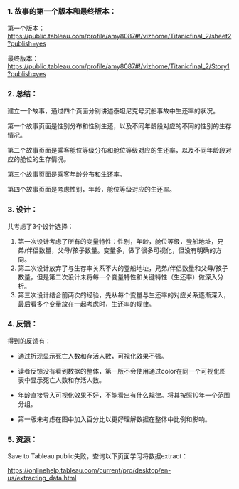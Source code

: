 ### 1. 故事的第一个版本和最终版本：

第一个版本：https://public.tableau.com/profile/amy8087#!/vizhome/Titanicfinal_2/sheet2?publish=yes

最终版本：https://public.tableau.com/profile/amy8087#!/vizhome/Titanicfinal_2/Story1?publish=yes

### 2. 总结：

建立一个故事，通过四个页面分别讲述泰坦尼克号沉船事故中生还率的状况。

第一个故事页面是性别分布和性别生还，以及不同年龄段对应的不同的性别的生存情况。

第二个故事页面是乘客舱位等级分布和舱位等级对应的生还率，以及不同年龄段对应的舱位的生存情况。

第三个故事页面是乘客年龄分布和生还率。

第四个故事页面是考虑性别，年龄，舱位等级对应的生还率。

### 3. 设计：

共考虑了3个设计选择：

1. 第一次设计考虑了所有的变量特性：性别，年龄，舱位等级，登船地址，兄弟/伴侣数量，父母/孩子数量。变量多，做了很多可视化，但没有明确的方向。
2. 第二次设计放弃了与生存率关系不大的登船地址，兄弟/伴侣数量和父母/孩子数量，但是第二次设计未将每一个变量特性和关键特性（生还率）做深入分析。
3. 第三次设计结合前两次的经验，先从每个变量与生还率的对应关系逐渐深入，最后看多个变量放在一起考虑时，生还率的规律。

### 4. 反馈：

得到的反馈有：

* 通过折现显示死亡人数和存活人数，可视化效果不强。


* 读者反馈没有看到数据的整体，第一版不会使用通过color在同一个可视化图表中显示死亡人数和存活人数。


* 年龄直接导入可视化效果不好，不能看出有什么规律。将其按照10年一个范围分组。
* 第一版未考虑在图中加入百分比以更好理解数据在整体中比例和影响。

### 5. 资源：

Save to Tableau public失败，查询以下页面学习将数据extract：

https://onlinehelp.tableau.com/current/pro/desktop/en-us/extracting_data.html





